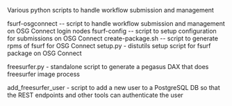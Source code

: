 Various python scripts to handle workflow submission and management

fsurf-osgconnect  -- script to handle workflow submission and management on 
                     OSG Connect login nodes
fsurf-config -- script to setup configuration for submissions on OSG Connect
create-package.sh -- script to generate rpms of fsurf for OSG Connect
setup.py -  distutils setup script for fsurf package on OSG Connect

freesurfer.py - standalone script to generate a pegasus DAX that does freesurfer image process

add_freesurfer_user - script to add a new user to a PostgreSQL DB so that the 
                      REST endpoints and other tools can authenticate the user

